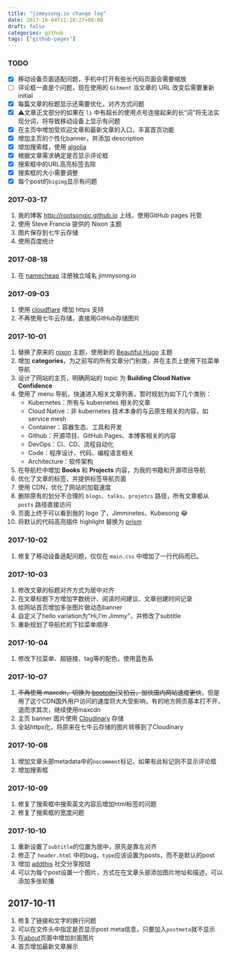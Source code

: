 ```yaml
---
title: "jimmysong.io change log"
date: 2017-10-04T11:18:27+08:00
draft: false
categories: github
tags: ["github-pages"]
---
```


### TODO

- [x] 移动设备页面适配问题，手机中打开有些长代码页面会需要缩放
- [ ] 评论框一直是个问题，现在使用的 `Gitment` 当文章的 URL 改变后需要重新 initial
- [x] 每篇文章的标题显示还需要优化，对齐方式问题
- [x] ⚠️文章正文部分的如果在 `li` 中有超长的使用点号连接起来的长“词”将无法实现分词，将导致移动设备上显示有问题
- [x] 在主页中增加受欢迎文章和最新文章的入口，丰富首页功能
- [x] 增加主页的个性化banner，并添加 description
- [x] 增加搜索框，使用 [algolia](https://www.algolia.com/doc/tutorials/search-ui/instant-search/build-an-instant-search-results-page/instantsearchjs/)
- [x] 根据文章需求确定是否显示评论框
- [x] 搜索框中的URL高亮标签去除
- [x] 搜索框的大小需要调整
- [x] 每个post的`bigimg`显示有问题

### 2017-03-17

1. 我的博客 http://rootsongjc.github.io 上线，使用GitHub pages 托管
2. 使用 Steve Francia 提供的 Nixon 主题
3. 图片保存到七牛云存储
4. 使用百度统计

### 2017-08-18

1. 在 [namecheap](https://namecheap.com) 注册独立域名 jimmysong.io

### 2017-09-03

1. 使用 [cloudflare](https://www.cloudflare.com/) 增加 https 支持
2. 不再使用七牛云存储，直接用GitHub存储图片

### 2017-10-01

1. 替换了原来的 [nixon](https://themes.gohugo.io/nixon/) 主题，使用新的 [Beautiful Hugo](https://themes.gohugo.io/beautifulhugo/) 主题
2. 增加 **categories**，为之前写的所有文章分门别类，并在主页上使用下拉菜单导航
3. 设计了网站的主页，明确网站的 topic 为 **Building Cloud Native Confidence**
4. 使用了 menu 导航，快速进入相关文章列表，暂时规划为如下几个类别：
   - Kubernetes：所有与 kubernetes 相关的文章
   - Cloud Native：非 kubernetes 技术本身的与云原生相关的内容，如 service mesh
   - Container：容器生态、工具和开发
   - Github：开源项目、GitHub Pages、本博客相关的内容
   - DevOps：CI、CD、流程自动化
   - Code：程序设计、代码、编程语言相关
   - Architecture：软件架构
5. 在导航栏中增加 **Books** 和 **Projects** 内容，为我的书籍和开源项目导航
6. 优化了文章的标签，并提供标签导航页面
7. 使用 CDN，优化了网站的加载速度
8. 删除原有的划分不合理的 `blogs`、`talks`、`projetcs` 路径，所有文章都从 `posts` 路径直接访问
9. 页面上终于可以看到我的 logo 了，Jimminetes、Kubesong 😂
10. 将默认的代码高亮插件 highlight 替换为 [prism](http://prismjs.com/download.html)

### 2017-10-02

1. 修复了移动设备适配问题，仅仅在 `main.css` 中增加了一行代码而已。

### 2017-10-03

1. 修改文章的标题对齐方式为居中对齐
2. 在文章标题下方增加字数统计、阅读时间建议、文章创建时间记录
3. 给网站首页增加多张图片做动态banner
4. 自定义了hello variation为"Hi,I'm Jimmy"，并修改了subtitle
5. 重新规划了导航栏的下拉菜单顺序

### 2017-10-04

1. 修改下拉菜单、超链接、tag等的配色，使用蓝色系

### 2017-10-07

1. ~~不再使用 maxcdn，切换为 [bootcdn](http://www.bootcdn.cn/)|又拍云，加快国内网站速度更快~~，但是用了这个CDN国外用户访问的速度将大大受影响，有的地方网页基本打不开，退而求其次，继续使用maxcdn
2. 主页 banner 图片使用 [Cloudinary](https://cloudinary.com/) 存储
3. 全站https化，将原来在七牛云存储的图片转移到了Cloudinary

### 2017-10-08

1. 增加文章头部metadata中的`nocomment`标记，如果有此标记则不显示评论框
2. 增加搜索框

### 2017-10-09

1. 修复了搜索框中搜索英文内容后增加html标签的问题
2. 修复了搜索框的宽度问题

### 2017-10-10

1. 重新设置了`subtitle`的位置为居中，原先是靠左对齐
2. 修正了 `header.html` 中的bug，`type`应该设置为posts，而不是默认的post
3. 增加 [addthis](https://www.addthis.com/) 社交分享按钮
4. 可以为每个post设置一个图片，方式在在文章头部添加图片地址和描述，可以添加多张轮播

## 2017-10-11

1. 修复了链接和文字的换行问题
2. 可以在文件头中指定是否显示post meta信息，只要加入`postmeta`就不显示
3. 在[about](https://jimmysong.io/about)页面中增加封面图片
4. 首页增加最新文章展示

